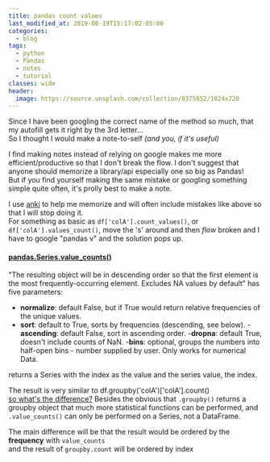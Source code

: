 ```yaml
---
title: pandas count values
last_modified_at: 2019-08-19T15:17:02-05:00
categories:
  - blog
tags:
  - python
  - Pandas
  - notes
  - tutorial
classes: wide
header:
  image: https://source.unsplash.com/collection/8375052/1024x720
---
```

Since I have been googling the correct name of the method so much,
that my autofill gets it right by the 3rd letter...<br>
So I thought I would make a note-to-self _(and you, if it's useful)_

I find making notes instead of relying on google makes me more efficient/productive
so that I don't break the flow. I don't suggest that anyone should memorize a library/api
especially one so big as Pandas! <br>
But if you find yourself making the same mistake or googling something simple quite often,
it's prolly best to make a note.

I use [anki](https://apps.ankiweb.net/) to help me memorize and will often include mistakes like above
so that I will stop doing it.<br>
For something as basic as `df['colA'].count_values()`, or `df['colA'].values_count()`,
move the 's' around and then _flow_ broken and I have to google "pandas v" and the solution pops up.

#### [pandas.Series.value_counts()](https://pandas.pydata.org/pandas-docs/stable/reference/api/pandas.Series.value_counts.html)
"The resulting object will be in descending order so that the first element is the most frequently-occurring element. Excludes NA values by default"
has five parameters:
- __normalize__: default False, but if True would return relative frequencies of the unique values.
- __sort__: default to True, sorts by frequencies (descending, see below).
-__ascending__: default False, sort in ascending order.
-__dropna__: default True, doesn't include counts of NaN.
-__bins__: optional, groups the numbers into half-open bins - number supplied by user. Only works for numerical Data.

returns a Series with the index as the value and the series value, the index.

The result is very similar to df.groupby('colA')['colA'].count() <br>
[so what's the difference?](https://stackoverflow.com/questions/47487753/when-is-it-appropriate-to-use-df-value-counts-vs-df-groupby-count)
Besides the obvious that `.groupby()` returns a groupby object that much more statistical functions can be performed, and
`.value_counts()` can only be performed on a Series, not a DataFrame.

The main difference will be that the result would be ordered by the __frequency__ with `value_counts`<br>
and the result of `groupby.count` will be ordered by index
